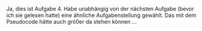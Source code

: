 Ja, dies ist Aufgabe 4. Habe unabhängig von der nächsten Aufgabe (bevor ich sie
gelesen hatte) eine ähnliche Aufgabenstellung gewählt.
Das mit dem Pseudocode hätte auch grö0er da stehen können ...
